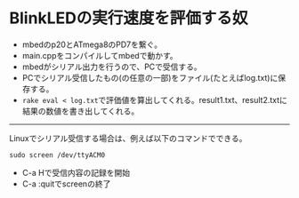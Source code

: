 BlinkLEDの実行速度を評価する奴
=========================

* mbedのp20とATmega8のPD7を繋ぐ。
* main.cppをコンパイルしてmbedで動かす。
* mbedがシリアル出力を行うので、PCで受信する。
* PCでシリアル受信したもの(の任意の一部)をファイル(たとえばlog.txt)に保存する。
* `rake eval < log.txt`で評価値を算出してくれる。result1.txt、result2.txtに結果の数値を書き出してくれる。

---
Linuxでシリアル受信する場合は、例えば以下のコマンドでできる。
```
sudo screen /dev/ttyACM0
```
* C-a Hで受信内容の記録を開始
* C-a :quitでscreenの終了
